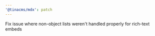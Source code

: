 ```yaml
---
'@tinacms/mdx': patch
---
```


Fix issue where non-object lists weren't handled properly for rich-text embeds
